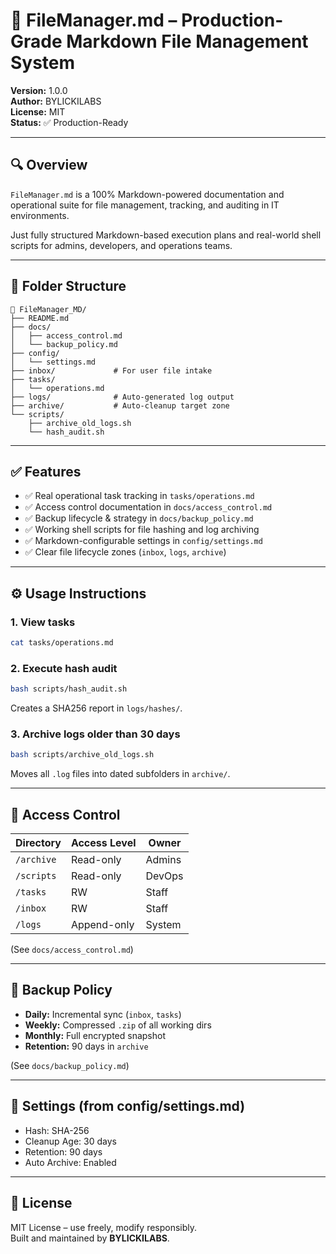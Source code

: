 # 📁 FileManager.md – Production-Grade Markdown File Management System

**Version:** 1.0.0  
**Author:** BYLICKILABS  
**License:** MIT  
**Status:** ✅ Production-Ready

---

## 🔍 Overview

`FileManager.md` is a 100% Markdown-powered documentation and operational suite for file management, tracking, and auditing in IT environments.

Just fully structured Markdown-based execution plans and real-world shell scripts for admins, developers, and operations teams.

---

## 📂 Folder Structure

```
📁 FileManager_MD/
├── README.md
├── docs/
│   ├── access_control.md
│   └── backup_policy.md
├── config/
│   └── settings.md
├── inbox/             # For user file intake
├── tasks/
│   └── operations.md
├── logs/              # Auto-generated log output
├── archive/           # Auto-cleanup target zone
└── scripts/
    ├── archive_old_logs.sh
    └── hash_audit.sh
```

---

## ✅ Features

- ✅ Real operational task tracking in `tasks/operations.md`
- ✅ Access control documentation in `docs/access_control.md`
- ✅ Backup lifecycle & strategy in `docs/backup_policy.md`
- ✅ Working shell scripts for file hashing and log archiving
- ✅ Markdown-configurable settings in `config/settings.md`
- ✅ Clear file lifecycle zones (`inbox`, `logs`, `archive`)

---

## ⚙️ Usage Instructions

### 1. View tasks

```bash
cat tasks/operations.md
```

### 2. Execute hash audit

```bash
bash scripts/hash_audit.sh
```

Creates a SHA256 report in `logs/hashes/`.

### 3. Archive logs older than 30 days

```bash
bash scripts/archive_old_logs.sh
```

Moves all `.log` files into dated subfolders in `archive/`.

---

## 🔐 Access Control

| Directory    | Access Level | Owner      |
|--------------|--------------|------------|
| `/archive`   | Read-only    | Admins     |
| `/scripts`   | Read-only    | DevOps     |
| `/tasks`     | RW           | Staff      |
| `/inbox`     | RW           | Staff      |
| `/logs`      | Append-only  | System     |

(See `docs/access_control.md`)

---

## 🔄 Backup Policy

- **Daily:** Incremental sync (`inbox`, `tasks`)
- **Weekly:** Compressed `.zip` of all working dirs
- **Monthly:** Full encrypted snapshot
- **Retention:** 90 days in `archive`

(See `docs/backup_policy.md`)

---

## 📎 Settings (from config/settings.md)

- Hash: SHA-256  
- Cleanup Age: 30 days  
- Retention: 90 days  
- Auto Archive: Enabled  

---

## 📄 License

MIT License – use freely, modify responsibly.  
Built and maintained by **BYLICKILABS**.
